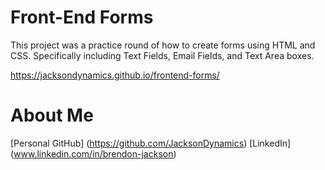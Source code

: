 # Front-End Forms

This project was a practice round of how to create forms using HTML and CSS.  Specifically including Text Fields, Email Fields, and Text Area boxes. 



https://jacksondynamics.github.io/frontend-forms/




# About Me

[Personal GitHub] (https://github.com/JacksonDynamics)
[LinkedIn] (www.linkedin.com/in/brendon-jackson)




